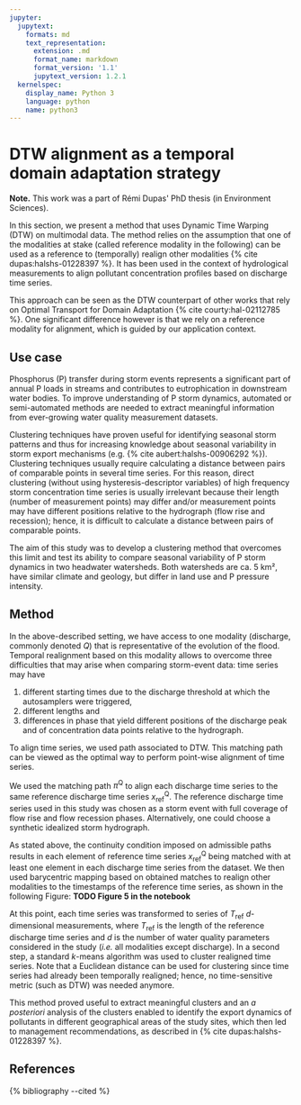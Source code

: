 ```yaml
---
jupyter:
  jupytext:
    formats: md
    text_representation:
      extension: .md
      format_name: markdown
      format_version: '1.1'
      jupytext_version: 1.2.1
  kernelspec:
    display_name: Python 3
    language: python
    name: python3
---
```


# DTW alignment as a temporal domain adaptation strategy

<!-- #region {"tags": ["popout"]} -->
**Note.** This work was a part of Rémi Dupas' PhD thesis (in Environment
Sciences).
<!-- #endregion -->

In this section, we present a method that uses Dynamic Time Warping (DTW)
on multimodal data.
The method relies on the assumption that one of the modalities at stake (called
reference modality in the following) can be used as a reference to (temporally)
realign other modalities {% cite dupas:halshs-01228397 %}.
It has been used in the context of hydrological measurements to align pollutant
concentration profiles based on discharge time series.

This approach can be seen as the DTW counterpart of other works that rely on
Optimal Transport for Domain Adaptation {% cite courty:hal-02112785 %}.
One significant difference however is that we rely on a reference modality for
alignment, which is guided by our application context.

## Use case

Phosphorus (P) transfer during storm events represents a significant part of
annual P loads in streams and contributes to eutrophication in downstream water
bodies. To improve understanding of P storm dynamics, automated or
semi-automated methods are needed to extract meaningful information from
ever-growing water quality measurement datasets.

Clustering techniques have proven useful for identifying seasonal storm
patterns and thus for increasing knowledge about seasonal variability in storm
export mechanisms (e.g. {% cite aubert:halshs-00906292 %}).
Clustering techniques usually require calculating a distance between pairs of
comparable points in several time series. For this reason, direct clustering
(without using hysteresis-descriptor variables) of high frequency storm
concentration time series is usually irrelevant because their length (number of
measurement points) may differ and/or measurement points may have different
positions relative to the hydrograph (flow rise and recession); hence, it is
difficult to calculate a distance between pairs of comparable points.

The aim of this study was to develop a clustering method that overcomes this
limit and test its ability to compare seasonal variability of P storm dynamics
in two headwater watersheds. Both watersheds are ca. 5 km², have similar
climate and geology, but differ in land use and P pressure intensity.

## Method

In the above-described setting, we have access to one modality (discharge,
commonly denoted $Q$) that is representative of the evolution of the flood.
Temporal realignment based on this modality allows to overcome three
difficulties that may arise when comparing storm-event data: time series may
have

1. different starting times due to the discharge threshold at which the
autosamplers were triggered,
2. different lengths  and
3. differences in phase that yield different positions of the discharge peak
and of concentration data points relative to the hydrograph.

To align time series, we used path associated to DTW.
This matching path can be viewed as the optimal way to perform point-wise
alignment of time series.

We used the matching path $\pi^\text{Q}$ to align each discharge time series to
the same reference discharge time series $x_\text{ref}^\text{Q}$.
The reference discharge time series used in this study was chosen
as a storm event with full coverage of flow rise and flow recession phases.
Alternatively, one could choose a synthetic idealized storm hydrograph.

As stated above, the continuity condition imposed on admissible paths results
in each element of reference time series $x_\text{ref}^\text{Q}$ being matched
with at least one element in each discharge time series from the dataset.
We then used barycentric mapping based on obtained matches to realign other
modalities to the timestamps of the reference time series, as shown in the
following Figure:
 **TODO Figure 5 in the notebook**

At this point, each time series was transformed to series of $T_\text{ref}$
$d$-dimensional measurements, where $T_\text{ref}$ is the length of the
reference discharge time series and $d$ is the number of water quality
parameters considered in the study (_i.e._ all modalities except discharge).
In a second step, a standard $k$-means algorithm was used to cluster
realigned time series.
Note that a Euclidean distance can be used for clustering since time series
had already been temporally realigned; hence, no time-sensitive metric (such as
DTW) was needed anymore.

This method proved useful to extract meaningful clusters and an _a posteriori_
analysis of the clusters enabled to identify the export dynamics of pollutants
in different geographical areas of the study sites, which then led to management
recommendations, as described in {% cite dupas:halshs-01228397 %}.

## References

{% bibliography --cited %}

